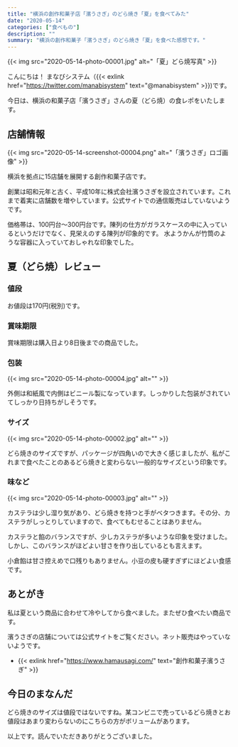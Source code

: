 ```yaml
---
title: "横浜の創作和菓子店「濱うさぎ」のどら焼き「夏」を食べてみた"
date: "2020-05-14"
categories: ["食べもの"]
description: ""
summary: "横浜の創作和菓子「濱うさぎ」のどら焼き「夏」を食べた感想です。"
---
```


{{< img src="2020-05-14-photo-00001.jpg" alt="「夏」どら焼写真" >}}

こんにちは！ まなびシステム（{{< exlink href="https://twitter.com/manabisystem" text="@manabisystem" >}})です。

今日は、横浜の和菓子店「濱うさぎ」さんの夏（どら焼）の食レポをいたします。

## 店舗情報

{{< img src="2020-05-14-screenshot-00004.png" alt="「濱うさぎ」ロゴ画像" >}}

横浜を拠点に15店舗を展開する創作和菓子店です。

創業は昭和元年と古く、平成10年に株式会社濱うさぎを設立されています。これまで着実に店舗数を増やしています。公式サイトでの通信販売はしていないようです。

価格帯は、100円台～300円台です。陳列の仕方がガラスケースの中に入っているというだけでなく、見栄えのする陳列が印象的です。
水ようかんが竹筒のような容器に入っていておしゃれな印象でした。

## 夏（どら焼）レビュー

### 値段

お値段は170円(税別)です。

### 賞味期限

賞味期限は購入日より8日後までの商品でした。

### 包装
{{< img src="2020-05-14-photo-00004.jpg" alt="" >}}

外側は和紙風で内側はビニール製になっています。しっかりした包装がされていてしっかり日持ちがしそうです。

### サイズ

{{< img src="2020-05-14-photo-00002.jpg" alt="" >}}

どら焼きのサイズですが、パッケージが四角いので大きく感じましたが、私がこれまで食べたことのあるどら焼きと変わらない一般的なサイズという印象です。

### 味など

{{< img src="2020-05-14-photo-00003.jpg" alt="" >}}

カステラは少し湿り気があり、どら焼きを持つと手がベタつきます。その分、カステラがしっとりしていますので、食べてもむせることはありません。

カステラと餡のバランスですが、少しカステラが多いような印象を受けました。しかし、このバランスがほどよい甘さを作り出しているとも言えます。

小倉餡は甘さ控えめで口残りもありません。小豆の皮も硬すぎずにほどよい食感です。

## あとがき

私は夏という商品に合わせて冷やしてから食べました。またぜひ食べたい商品です。

濱うさぎの店舗については公式サイトをご覧ください。ネット販売はやっていないようです。
- {{< exlink href="https://www.hamausagi.com/" text="創作和菓子濱うさぎ" >}}

## 今日のまなんだ

どら焼きのサイズは値段ではないですね。某コンビニで売っているどら焼きとお値段はあまり変わらないのにこちらの方がボリュームがあります。

以上です。読んでいただきありがとうございました。
